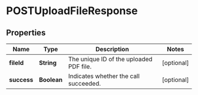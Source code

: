 

# POSTUploadFileResponse


## Properties

| Name | Type | Description | Notes |
|------------ | ------------- | ------------- | -------------|
|**fileId** | **String** | The unique ID of the uploaded PDF file.  |  [optional] |
|**success** | **Boolean** | Indicates whether the call succeeded.  |  [optional] |



